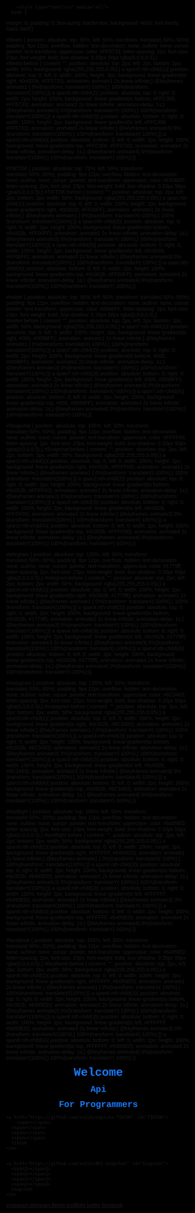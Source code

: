 <html lang="ar">
<head>
    <meta charset="utf-8">
     <link rel="shortcut icon"  type="image/jpg" href="https://i.top4top.io/p_2037nbzf60.jpeg">
    <meta name="viewport" content="width=device-width, initial-scale=1">
    <title>API</title>
    <style type="text/css" media="all">
body {background-color: #000;
	font-family: Arial, Helvetica, sans-serif;}
.show {
  visibility: visible !important;
  -webkit-animation: fadeIn 0.25s;
  animation: fadeIn 0.25s;}
.title {
  text-align: left;
  color: #928dab;
  font-family: Arial, Helvetica, sans-serif;
  width: 115px;
  -webkit-title: animatezoom 0.6s;
  animation: animatezoom 0.6s;}
@keyframes animatezoom {
  from {transform: scale(0);}
  to {transform: scale(1);}}
.sidenav {
  height: 100%;
  width: 0;
  position: fixed;
  z-index: 1;
  top: 0;
  left: 0;
  background-color: #111;
  overflow-x: hidden;
  padding-top: 60px;
  transition: 0.5s;}
.sidenav a {
  padding: 8px 8px 8px 32px;
  text-decoration: none;
  font-size: 25px;
  color: #928dab;
  display: block;
  transition: 0.3s;}
.sidenav a:hover {color: #f1f1f1;}
.sidenav .closebtn {
  position: absolute;
  top: 0;
  right: 25px;
  font-size: 36px;
  margin-left: 50px;}
</style>
</head>
<div class="none">
<style type="text/css" media="all">
   body {background-color: #000;
    font-family:Arial, Helvetica, sans-serif;}
   #particle {
   	background-color: rgb(0, 0, 0);
    position:fixed;
    top:0;
    right:0;
    bottom:0;
    left:0;
    height: 100%;
    z-index:-1;}
</style>
</div><div id="particle"></div>
<script src="https://cdn.jsdelivr.net/particles.js/2.0.0/particles.min.js" type="text/javascript"></script>
<script type="text/javascript">
var options = {"particles":{"number":{"value":85,"density":{"enable":true,"value_area":352.4033491425909}},"color":{"value":"#1670f0"},"shape":{"type":"circle","stroke":{"width":0,"color":"#000000"},"polygon":{"nb_sides":3},"image":{"src":"img/github.svg","width":100,"height":100}},"opacity":{"value":1,"random":true,"anim":{"enable":false,"speed":1,"opacity_min":0.1,"sync":false}},"size":{"value":2,"random":true,"anim":{"enable":false,"speed":30,"size_min":0.1,"sync":false}},"line_linked":{"enable":false,"distance":100,"color":"#ce1bc5","opacity":1.0,"width":1},"move":{"enable":true,"speed":1.0782952832645452,"direction":"none","random":true,"straight":false,"out_mode":"out","bounce":false,"attract":{"enable":false,"rotateX":600,"rotateY":1200}}},"interactivity":{"detect_on":"canvas","events":{"onhover":{"enable":false,"mode":"grab"},"onclick":{"enable":true,"mode":"push"},"resize":true},"modes":{"grab":{"distance":200,"line_linked":{"opacity":1}},"bubble":{"distance":100,"size":90,"duration":2,"opacity":8,"speed":3},"repulse":{"distance":200,"duration":0.4},"push":{"particles_nb":4},"remove":{"particles_nb":2}}},"retina_detect":false};particlesJS("particle", options);
        function openNav() {document.getElementById("mySidenav").style.width = "250px";}
        function closeNav() {document.getElementById("mySidenav").style.width = "0";}
    </script>   
<br><body>
<div id="mySidenav" class="sidenav">
  <a href="javascript:void(0)" class="closebtn" onclick="closeNav()">&times;</a>
    <a href="https://TweakPY.pythonanywhere.com/">Home</a>
  <a href="https://TweakPY.pythonanywhere.com/Joker_Home">Joker</a>
    <a href="https://TweakPY.pythonanywhere.com/Filza">Filza</a>
    <a href="https://TweakPY.pythonanywhere.com/api">API</a>
    <a href="https://TweakPY.pythonanywhere.com/ipa">IPA</a>
</div>
      <blockquote class="title">
      <span class="title" onclick="openNav()"><i class="fas fa-bars"></i> Main Menu</span>
      </blockquote>
<div id="main">
</div>
    <div class="div1" >

        <style type="text/css" media="all">
      body {
  margin: 0;
  padding: 0;
  box-sizing: border-box;
  background: #000;
  font-family: Sans-Serif;}

#Beeto {
  position: absolute;
  top: 60%;
  left: 50%;
  transform: translate(-50%,-50%);
  padding: 9px 12px;
  overflow: hidden;
  text-decoration: none;
  outline: none;
  cursor: pointer;
  text-transform: uppercase;
  color: #FF5733;
  letter-spacing: 2px;
  font-size: 23px;
  font-weight: bold;
  box-shadow: 0 20px 50px rgba(0,0,0,0.5);}
#Beeto:before {
  content: "";
  position: absolute;
  top: 2px;
  left: 2px;
  bottom: 2px;
  width: 50%;
  background: rgba(255,255,255,0.05);}
a span5:nth-child(1){
  position: absolute;
  top: 0;
  left: 0;
  width: 100%;
  height: 2px;
  background: linear-gradient(to right, #0c002b, #FF5733);
  animation: animate1 2s linear infinite;}
@keyframes animate1 {
  0%{transform: translateX(-100%);}
  100%{transform: translateX(100%);}}
a span5:nth-child(2){
  position: absolute;
  top: 0;
  right: 0;
  width: 2px;
  height: 100%;
  background: linear-gradient(to bottom, #FFC300, #FF5733);
  animation: animate2 2s linear infinite;
  animation-delay: 1s;}
@keyframes animate2{
  0%{transform: translateY(-100%);}
  100%{transform: translateY(100%);}}
a span5:nth-child(3){
  position: absolute;
  bottom: 0;
  right: 0;
  width: 100%;
  height: 2px;
  background: linear-gradient(to left, #FFC300, #FF5733);
  animation: animate3 2s linear infinite;}
@keyframes animate3{
  0%{transform: translateX(100%);}
  100%{transform: translateX(-100%);}}
a span5:nth-child(4){
  position: absolute;
  bottom: 0;
  left: 0;
  width: 2px;
  height: 100%;
  background: linear-gradient(to top, #FFC300, #FF5733);
  animation: animate4 2s linear infinite;
  animation-delay: 1s;}
@keyframes animate4{
  0%{transform: translateY(100%);}
  100%{transform: translateY(-100%);}}

#TIKTOK {
  position: absolute;
  top: 75%;
  left: 50%;
  transform: translate(-50%,-50%);
  padding: 9px 12px;
  overflow: hidden;
  text-decoration: none;
  outline: none;
  cursor: pointer;
  text-transform: uppercase;
  color: #FF00FF;
  letter-spacing: 2px;
  font-size: 23px;
  font-weight: bold;
  box-shadow: 0 20px 50px rgba(0,0,0,0.5);}
#TIKTOK:before {
  content: "";
  position: absolute;
  top: 2px;
  left: 2px;
  bottom: 2px;
  width: 50%;
  background: rgba(255,255,255,0.05);}
a span:nth-child(1){
  position: absolute;
  top: 0;
  left: 0;
  width: 100%;
  height: 2px;
  background: linear-gradient(to right, #0c002b, #FF00FF);
  animation: animate1 2s linear infinite;}
@keyframes animate1 {
  0%{transform: translateX(-100%);}
  100%{transform: translateX(100%);}}
a span:nth-child(2){
  position: absolute;
  top: 0;
  right: 0;
  width: 2px;
  height: 100%;
  background: linear-gradient(to bottom, #0c002b, #FF00FF);
  animation: animate2 2s linear infinite;
  animation-delay: 1s;}
@keyframes animate2{
  0%{transform: translateY(-100%);}
  100%{transform: translateY(100%);}}
a span:nth-child(3){
  position: absolute;
  bottom: 0;
  right: 0;
  width: 100%;
  height: 2px;
  background: linear-gradient(to left, #0c002b, #FF00FF);
  animation: animate3 2s linear infinite;}
@keyframes animate3{
  0%{transform: translateX(100%);}
  100%{transform: translateX(-100%);}}
a span:nth-child(4){
  position: absolute;
  bottom: 0;
  left: 0;
  width: 2px;
  height: 100%;
  background: linear-gradient(to top, #0c002b, #FF00FF);
  animation: animate4 2s linear infinite;
  animation-delay: 1s;}
@keyframes animate4{
  0%{transform: translateY(100%);}
  100%{transform: translateY(-100%);}}

#twitter {
  position: absolute;
  top: 90%;
  left: 50%;
  transform: translate(-50%,-50%);
  padding: 9px 12px;
  overflow: hidden;
  text-decoration: none;
  outline: none;
  cursor: pointer;
  text-transform: uppercase;
  color: #0096FF;
  letter-spacing: 2px;
  font-size: 23px;
  font-weight: bold;
  box-shadow: 0 20px 50px rgba(0,0,0,0.5);}
#twitter:before {
  content: "";
  position: absolute;
  top: 2px;
  left: 2px;
  bottom: 2px;
  width: 50%;
  background: rgba(255,255,255,0.05);}
a span7:nth-child(1){
  position: absolute;
  top: 0;
  left: 0;
  width: 100%;
  height: 2px;
  background: linear-gradient(to right, #000, #0096FF);
  animation: animate1 2s linear infinite;}
@keyframes animate1 {
  0%{transform: translateX(-100%);}
  100%{transform: translateX(100%);}}
a span7:nth-child(2){
  position: absolute;
  top: 0;
  right: 0;
  width: 2px;
  height: 100%;
  background: linear-gradient(to bottom, #000, #0096FF);
  animation: animate2 2s linear infinite;
  animation-delay: 1s;}
@keyframes animate2{
  0%{transform: translateY(-100%);}
  100%{transform: translateY(100%);}}
a span7:nth-child(3){
  position: absolute;
  bottom: 0;
  right: 0;
  width: 100%;
  height: 2px;
  background: linear-gradient(to left, #000, #0096FF);
  animation: animate3 2s linear infinite;}
@keyframes animate3{
  0%{transform: translateX(100%);}
  100%{transform: translateX(-100%);}}
a span7:nth-child(4){
  position: absolute;
  bottom: 0;
  left: 0;
  width: 2px;
  height: 100%;
  background: linear-gradient(to top, #000, #0096FF);
  animation: animate4 2s linear infinite;
  animation-delay: 1s;}
@keyframes animate4{
  0%{transform: translateY(100%);}
  100%{transform: translateY(-100%);}}

#Snapchat {
  position: absolute;
  top: 105%;
  left: 50%;
  transform: translate(-50%,-50%);
  padding: 9px 12px;
  overflow: hidden;
  text-decoration: none;
  outline: none;
  cursor: pointer;
  text-transform: uppercase;
  color: #FFFF00;
  letter-spacing: 1px;
  font-size: 23px;
  font-weight: bold;
  box-shadow: 0 20px 50px rgba(0,0,0,0.5);}
#Snapchat:before {
  content: "";
  position: absolute;
  top: 2px;
  left: 2px;
  bottom: 2px;
  width: 50%;
  background: rgba(255,255,255,0.05);}
a span2:nth-child(1){
  position: absolute;
  top: 0;
  left: 0;
  width: 100%;
  height: 2px;
  background: linear-gradient(to right, #0c002b, #FFFF00);
  animation: animate1 2s linear infinite;}
@keyframes animate1 {
  0%{transform: translateX(-100%);}
  100%{transform: translateX(100%);}}
a span2:nth-child(2){
  position: absolute;
  top: 0;
  right: 0;
  width: 2px;
  height: 100%;
  background: linear-gradient(to bottom, #0c002b, #FFFF00);
  animation: animate2 2s linear infinite;
  animation-delay: 1s;}
@keyframes animate2{
  0%{transform: translateY(-100%);}
  100%{transform: translateY(100%);}}
a span2:nth-child(3){
  position: absolute;
  bottom: 0;
  right: 0;
  width: 100%;
  height: 2px;
  background: linear-gradient(to left, #0c002b, #FFFF00);
  animation: animate3 2s linear infinite;}
@keyframes animate3{
  0%{transform: translateX(100%);}
  100%{transform: translateX(-100%);}}
a span2:nth-child(4){
  position: absolute;
  bottom: 0;
  left: 0;
  width: 2px;
  height: 100%;
  background: linear-gradient(to top, #0c002b, #FFFF00);
  animation: animate4 2s linear infinite;
  animation-delay: 1s;}
@keyframes animate4{
  0%{transform: translateY(100%);}
  100%{transform: translateY(-100%);}}


#telegram {
  position: absolute;
  top: 120%;
  left: 50%;
  transform: translate(-50%,-50%);
  padding: 9px 12px;
  overflow: hidden;
  text-decoration: none;
  outline: none;
  cursor: pointer;
  text-transform: uppercase;
  color: #1779ff;
  letter-spacing: 2px;
  font-size: 23px;
  font-weight: bold;
  box-shadow: 0 20px 50px rgba(0,0,0,0.5);}
#telagram:before {
  content: "";
  position: absolute;
  top: 2px;
  left: 2px;
  bottom: 2px;
  width: 50%;
  background: rgba(255,255,255,0.05);}
a span4:nth-child(1){
  position: absolute;
  top: 0;
  left: 0;
  width: 100%;
  height: 2px;
  background: linear-gradient(to right, #0c002b, #1779ff);
  animation: animate1 2s linear infinite;}
@keyframes animate1 {
  0%{transform: translateX(-100%);}
  100%{transform: translateX(100%);}}
a span4:nth-child(2){
  position: absolute;
  top: 0;
  right: 0;
  width: 2px;
  height: 100%;
  background: linear-gradient(to bottom, #0c002b, #1779ff);
  animation: animate2 2s linear infinite;
  animation-delay: 1s;}
@keyframes animate2{
  0%{transform: translateY(-100%);}
  100%{transform: translateY(100%);}}
a span4:nth-child(3){
  position: absolute;
  bottom: 0;
  right: 0;
  width: 100%;
  height: 2px;
  background: linear-gradient(to left, #0c002b, #1779ff);
  animation: animate3 2s linear infinite;}
@keyframes animate3{
  0%{transform: translateX(100%);}
  100%{transform: translateX(-100%);}}
a span4:nth-child(4){
  position: absolute;
  bottom: 0;
  left: 0;
  width: 2px;
  height: 100%;
  background: linear-gradient(to top, #0c002b, #1779ff);
  animation: animate4 2s linear infinite;
  animation-delay: 1s;}
@keyframes animate4{
  0%{transform: translateY(100%);}
  100%{transform: translateY(-100%);}}

#instagram {
  position: absolute;
  top: 135%;
  left: 50%;
  transform: translate(-50%,-50%);
  padding: 9px 12px;
  overflow: hidden;
  text-decoration: none;
  outline: none;
  cursor: pointer;
  text-transform: uppercase;
  color: #6C3483;
  letter-spacing: 2px;
  font-size: 23px;
  font-weight: bold;
  box-shadow: 0 20px 50px rgba(0,0,0,0.5);}
#instagram:before {
  content: "";
  position: absolute;
  top: 2px;
  left: 2px;
  bottom: 2px;
  width: 50%;
  background: rgba(255,255,255,0.05);}
a span3:nth-child(1){
  position: absolute;
  top: 0;
  left: 0;
  width: 100%;
  height: 2px;
  background: linear-gradient(to right, #0c002b, #6C3483);
  animation: animate1 2s linear infinite;}
@keyframes animate1 {
  0%{transform: translateX(-100%);}
  100%{transform: translateX(100%);}}
a span3:nth-child(2){
  position: absolute;
  top: 0;
  right: 0;
  width: 2px;
  height: 100%;
  background: linear-gradient(to bottom, #0c002b, #6C3483);
  animation: animate2 2s linear infinite;
  animation-delay: 1s;}
@keyframes animate2{
  0%{transform: translateY(-100%);}
  100%{transform: translateY(100%);}}
a span3:nth-child(3){
  position: absolute;
  bottom: 0;
  right: 0;
  width: 100%;
  height: 2px;
  background: linear-gradient(to left, #0c002b, #6C3483);
  animation: animate3 2s linear infinite;}
@keyframes animate3{
  0%{transform: translateX(100%);}
  100%{transform: translateX(-100%);}}
a span3:nth-child(4){
  position: absolute;
  bottom: 0;
  left: 0;
  width: 2px;
  height: 100%;
  background: linear-gradient(to top, #0c002b, #6C3483);
  animation: animate4 2s linear infinite;
  animation-delay: 1s;}
@keyframes animate4{
  0%{transform: translateY(100%);}
  100%{transform: translateY(-100%);}}

#testflight {
  position: absolute;
  top: 165%;
  left: 50%;
  transform: translate(-50%,-50%);
  padding: 9px 12px;
  overflow: hidden;
  text-decoration: none;
  outline: none;
  cursor: pointer;
  text-transform: uppercase;
  color: #6495ED;
  letter-spacing: 2px;
  font-size: 23px;
  font-weight: bold;
  box-shadow: 0 20px 50px rgba(0,0,0,0.5);}
#testflight:before {
  content: "";
  position: absolute;
  top: 2px;
  left: 2px;
  bottom: 2px;
  width: 50%;
  background: rgba(255,255,255,0.05);}
a span6:nth-child(1){
  position: absolute;
  top: 0;
  left: 0;
  width: 100%;
  height: 2px;
  background: linear-gradient(to right, #FFFFFF, #6495ED);
  animation: animate1 2s linear infinite;}
@keyframes animate1 {
  0%{transform: translateX(-100%);}
  100%{transform: translateX(100%);}}
a span6:nth-child(2){
  position: absolute;
  top: 0;
  right: 0;
  width: 2px;
  height: 100%;
  background: linear-gradient(to bottom, #0c002b, #6495ED);
  animation: animate2 2s linear infinite;
  animation-delay: 1s;}
@keyframes animate2{
  0%{transform: translateY(-100%);}
  100%{transform: translateY(100%);}}
a span6:nth-child(3){
  position: absolute;
  bottom: 0;
  right: 0;
  width: 100%;
  height: 2px;
  background: linear-gradient(to left, #FFFFFF, #6495ED);
  animation: animate3 2s linear infinite;}
@keyframes animate3{
  0%{transform: translateX(100%);}
  100%{transform: translateX(-100%);}}
a span6:nth-child(4){
  position: absolute;
  bottom: 0;
  left: 0;
  width: 2px;
  height: 100%;
  background: linear-gradient(to top, #FFFFFF, #6495ED);
  animation: animate4 2s linear infinite;
  animation-delay: 1s;}
@keyframes animate4{
  0%{transform: translateY(100%);}
  100%{transform: translateY(-100%);}}

#facebook {
  position: absolute;
  top: 150%;
  left: 50%;
  transform: translate(-50%,-50%);
  padding: 9px 12px;
  overflow: hidden;
  text-decoration: none;
  outline: none;
  cursor: pointer;
  text-transform: uppercase;
  color: #6495ED;
  letter-spacing: 2px;
  font-size: 23px;
  font-weight: bold;
  box-shadow: 0 20px 50px rgba(0,0,0,0.5);}
#facebook:before {
  content: "";
  position: absolute;
  top: 2px;
  left: 2px;
  bottom: 2px;
  width: 50%;
  background: rgba(255,255,255,0.05);}
a span8:nth-child(1){
  position: absolute;
  top: 0;
  left: 0;
  width: 100%;
  height: 2px;
  background: linear-gradient(to right, #FFFFFF, #6495ED);
  animation: animate1 2s linear infinite;}
@keyframes animate1 {
  0%{transform: translateX(-100%);}
  100%{transform: translateX(100%);}}
a span8:nth-child(2){
  position: absolute;
  top: 0;
  right: 0;
  width: 2px;
  height: 100%;
  background: linear-gradient(to bottom, #0c002b, #6495ED);
  animation: animate2 2s linear infinite;
  animation-delay: 1s;}
@keyframes animate2{
  0%{transform: translateY(-100%);}
  100%{transform: translateY(100%);}}
a span8:nth-child(3){
  position: absolute;
  bottom: 0;
  right: 0;
  width: 100%;
  height: 2px;
  background: linear-gradient(to left, #FFFFFF, #6495ED);
  animation: animate3 2s linear infinite;}
@keyframes animate3{
  0%{transform: translateX(100%);}
  100%{transform: translateX(-100%);}}
a span8:nth-child(4){
  position: absolute;
  bottom: 0;
  left: 0;
  width: 2px;
  height: 100%;
  background: linear-gradient(to top, #FFFFFF, #6495ED);
  animation: animate4 2s linear infinite;
  animation-delay: 1s;}
@keyframes animate4{
  0%{transform: translateY(100%);}
  100%{transform: translateY(-100%);}}



</style>
</head>
<body>
<p align="center"><b>
    <font size="6" face="Courier New" color="#1779ff">Welcome</font></b></p>
   <p align="center"><b>
   <font size="5" face="Courier New" color="#1779ff">Api</font></b></p>
   <p align="center"><b>
   <font size="5" face="Courier New" color="#1779ff">For Programmers</font></b></p>



    <a href="https://github.com/vv2ck/captcha-TIKTOK" id="TIKTOK">
        <span></span>
      <span></span>
      <span></span>
      <span></span>
      Tiktok
    </a>


    <a href="https://github.com/vv2ck/APi-Snapchat" id="Snapchat">
      <span2></span2>
      <span2></span2>
      <span2></span2>
      <span2></span2>
      snapchat
    </a>



   <a href="#" id="instagram">
      <span3></span3>
      <span3></span3>
      <span3></span3>
      <span3></span3>
      instagram
    </a>

   <a href="https://github.com/vv2ck/telegram-bot" id="telegram">
      <span4></span4>
      <span4></span4>
      <span4></span4>
      <span4></span4>
      telegram
    </a>

   <a href="https://github.com/vv2ck/api-Beeto" id="Beeto">
      <span5></span5>
      <span5></span5>
      <span5></span5>
      <span5></span5>
      Beeto
    </a>

   <a href="https://github.com/vv2ck/api-testflight" id="testflight">
      <span6></span6>
      <span6></span6>
      <span6></span6>
      <span6></span6>
      testflight
    </a>

   <a href="https://github.com/vv2ck/api-testflight" id="twitter">
      <span7></span7>
      <span7></span7>
      <span7></span7>
      <span7></span7>
      twitter
    </a>

   <a href="https://github.com/vv2ck/api-testflight" id="facebook">
      <span8></span8>
      <span8></span8>
      <span8></span8>
      <span8></span8>
      facebook
    </a>

  </body></div>
</body></html> 
